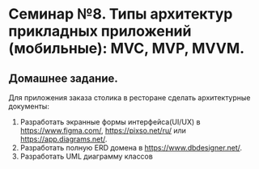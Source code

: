 # Семинар №8. Типы архитектур прикладных приложений (мобильные): MVC, MVP, MVVM.

## Домашнее задание.

Для приложения заказа столика в ресторане сделать архитектурные документы:

1. Разработать экранные формы интерфейса(UI/UX) в https://www.figma.com/, https://pixso.net/ru/ или https://app.diagrams.net/.
2. Разработать полную ERD домена в https://www.dbdesigner.net/.
3. Разработать UML диаграмму классов
